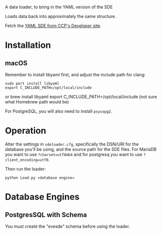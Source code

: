 A data loader, to bring in the YAML version of the SDE

Loads data back into approximately the same structure.

Fetch the [YAML SDE from CCP's Developer site](https://developers.eveonline.com/resource/resources).

# Installation

## macOS

Remember to install libyaml first, and adjust the include path for clang:

    sudo port install libyaml
    export C_INCLUDE_PATH=/opt/local/include

or
    brew install libyaml
    export C_INCLUDE_PATH=/opt/local/include (not sure what Homebrew path would be)

For PostgreSQL, you will also need to install `psycopg2`.

# Operation

Alter the settings in ```sdeloader.cfg```, specifically the DSN/URI for the database you'll be using, and the source path for the SDE files. For MariaDB you want to use ```?charset=utf8mb4``` and for postgresq you want to use ```?client_encoding=utf8```.



Then run the loader:

    python Load.py «database engine»

# Database Engines

## PostgresSQL with Schema

You must create the "evesde" schema before using the loader.
